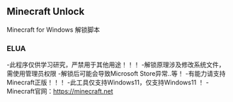 <p>
<strong><h2>Minecraft Unlock</h2></strong>
Minecraft for Windows 解锁脚本
</p>

### ELUA

  -此程序仅供学习研究，严禁用于其他用途！！！
  -解锁原理涉及修改系统文件，需使用管理员权限
  -解锁后可能会导致Microsoft Store异常..等！
  -有能力请支持Minecraft正版！！！
  -此工具仅支持Windows11，仅支持Windows11 ！
  -Minecraft官网：https://minecraft.net
